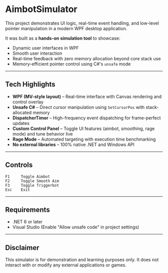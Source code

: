# AimbotSimulator

This project demonstrates UI logic, real-time event handling, and low-level pointer manipulation in a modern WPF desktop application.

It was built as a **hands-on simulation tool** to showcase:
- Dynamic user interfaces in WPF
- Smooth user interaction
- Real-time feedback with zero memory allocation beyond core stack use
- Memory-efficient pointer control using C#'s `unsafe` mode

---

## Tech Highlights

- **WPF (MV-style layout)** – Real-time interface with Canvas rendering and control overlay
- **Unsafe C#** – Direct cursor manipulation using `SetCursorPos` with stack-allocated memory
- **DispatcherTimer** – High-frequency event dispatching for frame-perfect updates
- **Custom Control Panel** – Toggle UI features (aimbot, smoothing, rage mode) and tune behavior live
- **Rage Mode** – Automated targeting with execution time benchmarking
- **No external libraries** – 100% native .NET and Windows API

---

## Controls
```text
F1     Toggle Aimbot  
F2     Toggle Smooth Aim  
F3     Toggle Triggerbot  
Esc    Exit
```

---

## Requirements

- .NET 6 or later  
- Visual Studio (Enable "Allow unsafe code" in project settings)

---

## Disclaimer

This simulator is for demonstration and learning purposes only. It does not interact with or modify any external applications or games.

